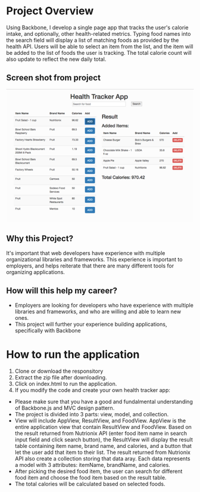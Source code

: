 # Project Overview

Using Backbone, I develop a single page app that tracks the user's calorie intake, and optionally, other health-related metrics. Typing food names into the search field will display a list of matching foods as provided by the health API. Users will be able to select an item from the list, and the item will be added to the list of foods the user is tracking. The total calorie count will also update to reflect the new daily total.

## Screen shot from project
![Alt text](https://github.com/TViPE/FEND-Health-Tracker/blob/master/img/screenshot_00.png)

## Why this Project?

It's important that web developers have experience with multiple organizational libraries and frameworks. This experience is important to employers, and helps reiterate that there are many different tools for organizing applications.


## How will this help my career?

* Employers are looking for developers who have experience with multiple libraries and frameworks, and who are willing and able to learn new ones.
* This project will further your experience building applications, specifically with Backbone



# How to run the application
1. Clone or download the responsitory
2. Extract the zip file after downloading.
3. Click on index.html to run the application.
4. If you modify the code and create your own health tracker app:
- Please make sure that you have a good and fundalmental understanding of Backbone.js and MVC design pattern. 
- The project is divided into 3 parts: view, model, and collection.
- View will include AppView, ResultView, and FoodView. AppView is the entire application view that contain ResultView and FoodView. Based on the result returned from Nutrionix API (enter food item name in search input field and click search button), the ResultView will display the result table containing item name, brand name, and calories, and a button that let the user add that item to their list. The result returned from Nutrionix API also create a collection storing that data aray. Each data represents a model with 3 attributes: itemName, brandName, and calories.
- After picking the desired food item, the user can search for different food item and choose the food item based on the result table.
- The total calories will be calculated based on selected foods.


